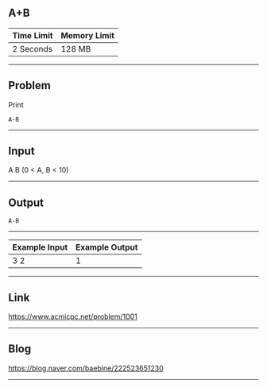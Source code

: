 ## **A+B**

| Time Limit | Memory Limit |
| --- | --- |
| 2 Seconds | 128 MB |

___

## Problem
Print
```
A-B
```

___

## Input
A B (0 < A, B < 10)

___

## Output
```
A-B
```

___

| Example Input | Example Output |
| --- | --- |
| 3 2 | 1 |

___

## Link
https://www.acmicpc.net/problem/1001

___

## Blog
https://blog.naver.com/baebine/222523651230

___
